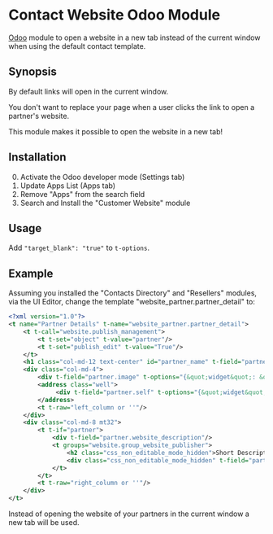# Contact Website Odoo Module

[Odoo](https://www.odoo.com) module to open a website in a new tab instead of the current window when using the default contact template. 

## Synopsis

By default links will open in the current window.

You don't want to replace your page when a user clicks the link to open a partner's website.

This module makes it possible to open the website in a new tab!

## Installation

0. Activate the Odoo developer mode (Settings tab)
0. Update Apps List (Apps tab)
0. Remove "Apps" from the search field
0. Search and Install the "Customer Website" module

## Usage

Add `"target_blank": "true"` to `t-options`.

## Example

Assuming you installed the "Contacts Directory" and "Resellers" modules,
via the UI Editor, change the template "website_partner.partner_detail" to:

```xml
<?xml version="1.0"?>
<t name="Partner Details" t-name="website_partner.partner_detail">
    <t t-call="website.publish_management">
        <t t-set="object" t-value="partner"/>
        <t t-set="publish_edit" t-value="True"/>
    </t>
    <h1 class="col-md-12 text-center" id="partner_name" t-field="partner.display_name"/>
    <div class="col-md-4">
        <div t-field="partner.image" t-options="{&quot;widget&quot;: &quot;image&quot;, &quot;class&quot;: &quot;center-block mb16&quot;}"/>
        <address class="well">
             <div t-field="partner.self" t-options="{&quot;widget&quot;: &quot;contact&quot;, &quot;target_blank&quot;: &quot;true&quot;, &quot;fields&quot;: [&quot;address&quot;, &quot;website&quot;, &quot;phone&quot;, &quot;fax&quot;, &quot;email&quot;]}"/>
        </address>
        <t t-raw="left_column or ''"/>
    </div>
    <div class="col-md-8 mt32">
        <t t-if="partner">
            <div t-field="partner.website_description"/>
            <t groups="website.group_website_publisher">
                <h2 class="css_non_editable_mode_hidden">Short Description for List View</h2>
                <div class="css_non_editable_mode_hidden" t-field="partner.website_short_description"/>
            </t>
        </t>
        <t t-raw="right_column or ''"/>
    </div>
</t>
````

Instead of opening the website of your partners in the current window a new tab will be used.
